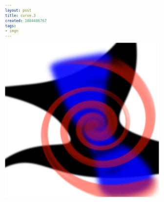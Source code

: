 ```yaml
---
layout: post
title: curve.3
created: 1084406767
tags:
- imgn
---
```


<img src="/image/images/curve.3-626.jpg"/>

